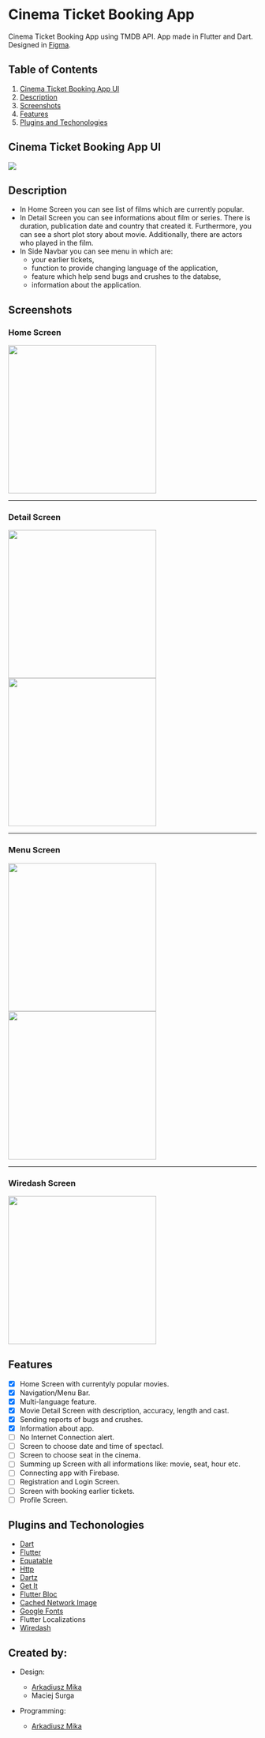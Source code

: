 # Cinema Ticket Booking App

Cinema Ticket Booking App using TMDB API. App made in Flutter and Dart. Designed in [Figma](https://www.figma.com/file/cgrKyDSdZt3JHdIw2EHbus/Cinema-booking?node-id=0%3A1).

## Table of Contents
1. [Cinema Ticket Booking App UI](#cinema-app-ui)
2. [Description](#description)
3. [Screenshots](#screenshots)
4. [Features](#features)
5. [Plugins and Techonologies](#plugins)

<a name="cinema-app-ui"></a>
## Cinema Ticket Booking App UI

<img src="https://user-images.githubusercontent.com/71427558/161383675-83eba2ac-1286-4455-a2fb-90670d2a7677.jpeg">

<a name="description"></a>
## Description
* In Home Screen you can see list of films which are currently popular. 
* In Detail Screen you can see informations about film or series. There is duration, publication date and country that created it. Furthermore, you can see a short plot story about movie. Additionally, there are actors who played in the film.
* In Side Navbar you can see menu in which are: 
  * your earlier tickets,
  * function to provide changing language of the application, 
  * feature which help send bugs and crushes to the databse,
  * information about the application. 

<a name="screenshots"></a>
## Screenshots

### Home Screen
<img src="https://user-images.githubusercontent.com/71427558/160923175-de4e42af-3896-444f-8c56-c8e82dab1787.PNG" width="300">

---

### Detail Screen
<img src="https://user-images.githubusercontent.com/71427558/160923263-ac1def0e-22a2-4d7c-8e8d-b8bc56feed56.PNG" width="300"> <img src="https://user-images.githubusercontent.com/71427558/160923626-df4901b6-1e9f-4588-8274-d8bbac78ff3b.PNG" width="300">

---

### Menu Screen
<img src="https://user-images.githubusercontent.com/71427558/160923666-03afe682-60d7-4197-80f1-932768cc1979.PNG" width="300"> <img src="https://user-images.githubusercontent.com/71427558/160923697-0dc1e4a4-51fe-44b1-8b13-7ecc0be859fd.PNG" width="300">

---

### Wiredash Screen
<img src="https://user-images.githubusercontent.com/71427558/160923910-97f3e24c-965b-499d-a17f-f70a1179b110.PNG" width="300">


<a name="features"></a>
## Features
- [x] Home Screen with currentyly popular movies.
- [x] Navigation/Menu Bar.
- [x] Multi-language feature.
- [x] Movie Detail Screen with description, accuracy, length and cast.
- [x] Sending reports of bugs and crushes.
- [x] Information about app. 
- [ ] No Internet Connection alert.
- [ ] Screen to choose date and time of spectacl.
- [ ] Screen to choose seat in the cinema.
- [ ] Summing up Screen with all informations like: movie, seat, hour etc.
- [ ] Connecting app with Firebase.
- [ ] Registration and Login Screen.
- [ ] Screen with booking earlier tickets. 
- [ ] Profile Screen.

<a name="plugins"></a>
## Plugins and Techonologies
* [Dart](https://dart.dev/) 
* [Flutter](https://flutter.dev/) 
* [Equatable](https://pub.dev/packages/equatable)
* [Http](https://pub.dev/packages/http)
* [Dartz](https://pub.dev/packages/dartz)
* [Get It](https://pub.dev/packages/get_it)
* [Flutter Bloc](https://pub.dev/packages/flutter_bloc)
* [Cached Network Image](https://pub.dev/packages/cached_network_image)
* [Google Fonts](https://pub.dev/packages/google_fonts)
* Flutter Localizations
* [Wiredash](https://pub.dev/packages/wiredash)

## Created by:
* Design: 
  * [Arkadiusz Mika](https://github.com/Arkadiusz4)
  * Maciej Surga

* Programming:
  *  [Arkadiusz Mika](https://github.com/Arkadiusz4)
